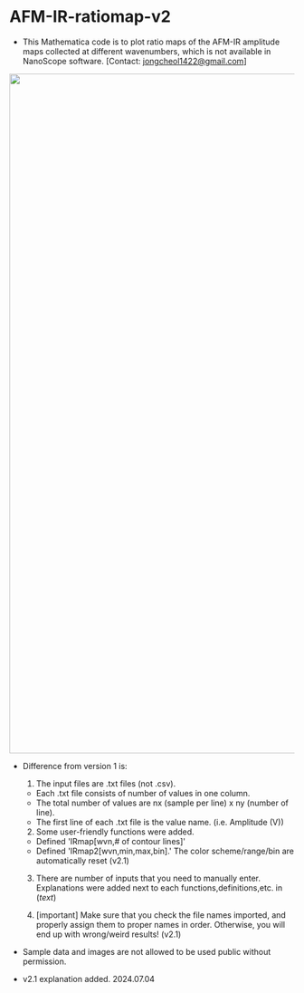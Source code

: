 # AFM-IR-ratiomap-v2
* This Mathematica code is to plot ratio maps of the AFM-IR amplitude maps collected at different wavenumbers, which is not available in NanoScope software. [Contact: jongcheol1422@gmail.com]
  
<img src="https://github.com/JasonL1422/AFM-IR-ratiomap-v2/blob/main/v2.1_uploaded/v2.1_example22.png" width="1200"/> </a>

* Difference from version 1 is:
  1. The input files are .txt files (not .csv). 
   - Each .txt file consists of number of values in one column.
   - The total number of values are nx (sample per line) x ny (number of line).
   - The first line of each .txt file is the value name. (i.e. Amplitude (V))
     
  2. Some user-friendly functions were added.
   - Defined 'IRmap[wvn,# of contour lines]'
   - Defined 'IRmap2[wvn,min,max,bin].' The color scheme/range/bin are automatically reset (v2.1)
     
  3. There are number of inputs that you need to manually enter. Explanations were added next to each functions,definitions,etc. in (*text*)
     
  4. [important] Make sure that you check the file names imported, and properly assign them to proper names in order. Otherwise, you will end up with wrong/weird results! (v2.1)

* Sample data and images are not allowed to be used public without permission.
* v2.1 explanation added. 2024.07.04


